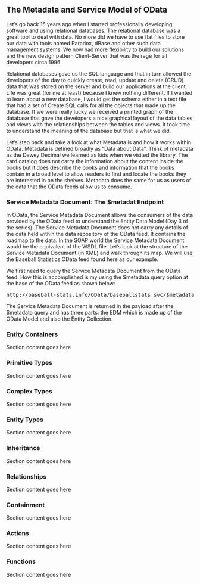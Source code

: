 <section data-type="chapter">

# The Metadata and Service Model of OData

Let&rsquo;s go back 15 years ago when I started professionally developing software and using relational databases. The relational database was a great tool to deal with data. No more did we have to use flat files to store our data with tools named Paradox, dBase and other such data management systems. We now had more flexibility to build our solutions and the new design pattern Client-Server that was the rage for all developers circa 1996.

Relational databases gave us the SQL language and that in turn allowed the developers of the day to quickly create, read, update and delete (CRUD) data that was stored on the server and build our applications at the client. Life was great (for me at least) because I knew nothing different. If I wanted to learn about a new database, I would get the schema either in a text file that had a set of Create SQL calls for all the objects that made up the database. If we were really lucky we received a printed graph of the database that gave the developers a nice graphical layout of the data tables and views with the relationships between the tables and views. It took time to understand the meaning of the database but that is what we did.

Let&rsquo;s step back and take a look at what Metadata is and how it works within OData. Metadata is defined broadly as &ldquo;Data about Data&rdquo;. Think of metadata as the Dewey Decimal we learned as kids when we visited the library. The card catalog does not carry the information about the content inside the books but it does describe the books and information that the books contain in a broad level to allow readers to find and locate the books they are interested in on the shelves. Metadata does the same for us as users of the data that the OData feeds allow us to consume.

<section data-type="sect1">

# Service Metadata Document: The $metadat Endpoint

In OData, the Service Metadata Document allows the consumers of the data provided by the OData feed to understand the Entity Data Model (Day 3 of the series). The Service Metadata Document does not carry any details of the data held within the data repository of the OData feed. It contains the roadmap to the data. In the SOAP world the Service Metadata Document would be the equivalent of the WSDL file. Let&rsquo;s look at the structure of the Service Metadata Document (in XML) and walk through its map. We will use the Baseball Statistics OData feed found here as our example.

We first need to query the Service Metadata Document from the OData feed. How this is accomplished is my using the $metadata query option at the base of the OData feed as shown below:

<pre data-original-title="" data-type="programlisting" title="">
http://baseball-stats.info/OData/baseballstats.svc/$metadata
</pre>

The Service Metadata Document is returned in the payload after the $metadata query and has three parts: the EDM which is made up of the OData Model and also the Entity Collection.

</section>

<section data-type="sect1">

# Entity Containers

Section content goes here

</section>

<section data-type="sect1">

# Primitive Types

Section content goes here

</section>

<section data-type="sect1">

# Complex Types

Section content goes here

</section>

<section data-type="sect1">

# Entity Types

Section content goes here

</section>

<section data-type="sect1">

# Inheritance

Section content goes here

</section>

<section data-type="sect1">

# Relationships

Section content goes here

</section>

<section data-type="sect1">

# Containment

Section content goes here

</section>

<section data-type="sect1">

# Actions

Section content goes here

</section>

<section data-type="sect1">

# Functions

Section content goes here

</section>

&nbsp;

</section>
<!-- Files for the following:
	Copyright
-->